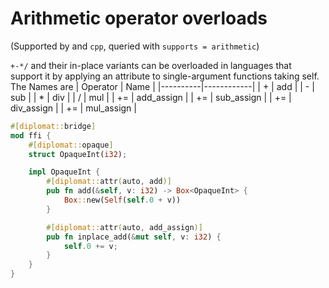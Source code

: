 # Arithmetic operator overloads

(Supported by and `cpp`, queried with `supports = arithmetic`)

`+-*/` and their in-place variants can be overloaded in languages that support it by applying an attribute to single-argument functions taking self. The Names are
| Operator | Name       |
|----------|------------|
|    +     | add        |
|    -     | sub        |
|    *     | div        |
|    /     | mul        |
|    +=    | add_assign |
|    +=    | sub_assign |
|    +=    | div_assign |
|    +=    | mul_assign |

```rust
#[diplomat::bridge]
mod ffi {
    #[diplomat::opaque]
    struct OpaqueInt(i32);

    impl OpaqueInt {
        #[diplomat::attr(auto, add)]
        pub fn add(&self, v: i32) -> Box<OpaqueInt> {
            Box::new(Self(self.0 + v))
        }

        #[diplomat::attr(auto, add_assign)]
        pub fn inplace_add(&mut self, v: i32) {
            self.0 += v;
        }
    }
}
```


